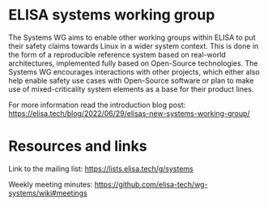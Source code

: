 # ELISA systems working group
The Systems WG aims to enable other working groups within ELISA to put their safety claims towards Linux in a wider system context. This is done in the form of a reproducible reference system based on real-world architectures, implemented fully based on Open-Source technologies. The Systems WG encourages interactions with other projects, which either also help enable safety use cases with Open-Source software or plan to make use of mixed-criticality system elements as a base for their product lines.

For more information read the introduction blog post: https://elisa.tech/blog/2022/06/29/elisas-new-systems-working-group/

# Resources and links
Link to the mailing list: https://lists.elisa.tech/g/systems 

Weekly meeting minutes: https://github.com/elisa-tech/wg-systems/wiki#meetings
